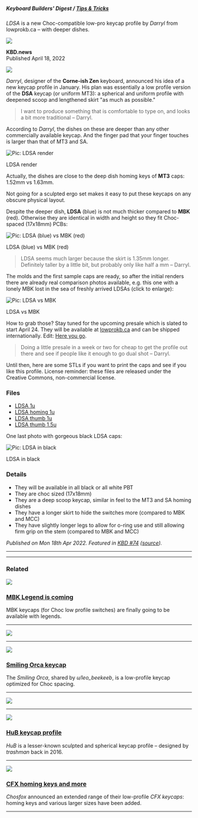 ##### Keyboard Builders' Digest / [Tips & Tricks](https://kbd.news/column/tip/)

_LDSA_ is a new Choc-compatible low-pro keycap profile by _Darryl_ from lowprokb.ca – with deeper dishes.

![](https://kbd.news/img/kbdnews_128.png)

**KBD.news**  
Published April 18, 2022

![](https://kbd.news/pic/2022/74/1377.jpg)

_Darryl_, designer of the **Corne-ish Zen** keyboard, announced his idea of a new keycap profile in January. His plan was essentially a low profile version of the **DSA** keycap (or uniform MT3): a spherical and uniform profile with deepened scoop and lengthened skirt "as much as possible."

> I want to produce something that is comfortable to type on, and looks a bit more traditional – Darryl.

According to _Darryl_, the dishes on these are deeper than any other commercially available keycap. And the finger pad that your finger touches is larger than that of MT3 and SA.

![Pic: LDSA render](https://kbd.news/pic/article/1377/ldsa-render.jpg "LDSA render")

LDSA render

Actually, the dishes are close to the deep dish homing keys of **MT3** caps: 1.52mm vs 1.63mm.

Not going for a sculpted ergo set makes it easy to put these keycaps on any obscure physical layout.

Despite the deeper dish, **LDSA** (blue) is not much thicker compared to **MBK** (red). Otherwise they are identical in width and height so they fit Choc-spaced (17x18mm) PCBs:

![Pic: LDSA (blue) vs MBK (red)](https://kbd.news/pic/article/1377/ldsa-mbk.jpg "LDSA (blue) vs MBK (red)")

LDSA (blue) vs MBK (red)

> LDSA seems much larger because the skirt is 1.35mm longer. Definitely taller by a little bit, but probably only like half a mm – Darryl.

The molds and the first sample caps are ready, so after the initial renders there are already real comparison photos available, e.g. this one with a lonely MBK lost in the sea of freshly arrived LDSAs (click to enlarge):

![Pic: LDSA vs MBK](https://kbd.news/pic/article/1377/ldsa-mbk-2.jpg "LDSA vs MBK")

LDSA vs MBK

How to grab those? Stay tuned for the upcoming presale which is slated to start April 24. They will be available at [lowprokb.ca](https://lowprokb.ca/) and can be shipped internationally. Edit: [Here you go](https://lowprokb.ca/products/ldsa-low-profile-blank-keycaps).

> Doing a little presale in a week or two for cheap to get the profile out there and see if people like it enough to go dual shot – Darryl.

Until then, here are some STLs if you want to print the caps and see if you like this profile. License reminder: these files are released under the Creative Commons, non-commercial license.

### Files

-   [LDSA 1u](https://cdn.discordapp.com/attachments/934109719155601428/945368947325300776/LDSA_Keycap_1u.stl)
-   [LDSA homing 1u](https://cdn.discordapp.com/attachments/934109719155601428/945368946524160070/LDSA_Homing_1u.stl)
-   [LDSA thumb 1u](https://cdn.discordapp.com/attachments/934109719155601428/945368948801675284/LDSA_Thumb_1u.stl)
-   [LDSA thumb 1.5u](https://cdn.discordapp.com/attachments/934109719155601428/945368948180934676/LDSA_Thumb_1.5u.stl)

One last photo with gorgeous black LDSA caps:

![Pic: LDSA in black](https://kbd.news/pic/article/1377/black-ldsa.jpg "LDSA in black")

LDSA in black

### Details

-   They will be available in all black or all white PBT
-   They are choc sized (17x18mm)
-   They are a deep scoop keycap, similar in feel to the MT3 and SA homing dishes
-   They have a longer skirt to hide the switches more (compared to MBK and MCC)
-   They have slightly longer legs to allow for o-ring use and still allowing firm grip on the stem (compared to MBK and MCC)

_Published on Mon 18th Apr 2022. Featured in [KBD #74](https://kbd.news/issue/74/) ([source](https://discord.com/channels/714974558981062728/934109719155601428/961755832322764880))._

___

___

### Related

[![](https://kbd.news/pic/2020/1/1441.jpg)](https://kbd.news/MBK-Legend-is-coming-1441.html)

### [MBK Legend is coming](https://kbd.news/MBK-Legend-is-coming-1441.html)

MBK keycaps (for Choc low profile switches) are finally going to be available with legends.

___

[![](https://kbd.news/pic/2021/57/1154.jpg)](https://kbd.news/Milling-casting-stepped-keycaps-1154.html)

___

[![](https://kbd.news/pic/2022/87/1539.jpg)](https://kbd.news/Smiling-Orca-keycap-1539.html)

### [Smiling Orca keycap](https://kbd.news/Smiling-Orca-keycap-1539.html)

The _Smiling Orca_, shared by _u/leo\_beekeeb_, is a low-profile keycap optimized for Choc spacing.

___

[![](https://kbd.news/pic/2021/35/850.jpg)](https://kbd.news/Handmade-doubleshot-keycaps-850.html)

___

[![](https://kbd.news/pic/2022/82/1478.jpg)](https://kbd.news/HuB-keycap-profile-1478.html)

### [HuB keycap profile](https://kbd.news/HuB-keycap-profile-1478.html)

_HuB_ is a lesser-known sculpted and spherical keycap profile – designed by _trashman_ back in 2016.

___

[![](https://kbd.news/pic/2022/95/1647.jpg)](https://kbd.news/CFX-homing-keys-and-more-1647.html)

### [CFX homing keys and more](https://kbd.news/CFX-homing-keys-and-more-1647.html)

_Chosfox_ announced an extended range of their low-profile _CFX keycaps_: homing keys and various larger sizes have been added.

___
